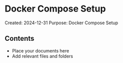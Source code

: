 # Docker Compose Setup
Created: 2024-12-31
Purpose: Docker Compose Setup

## Contents
- Place your documents here
- Add relevant files and folders
